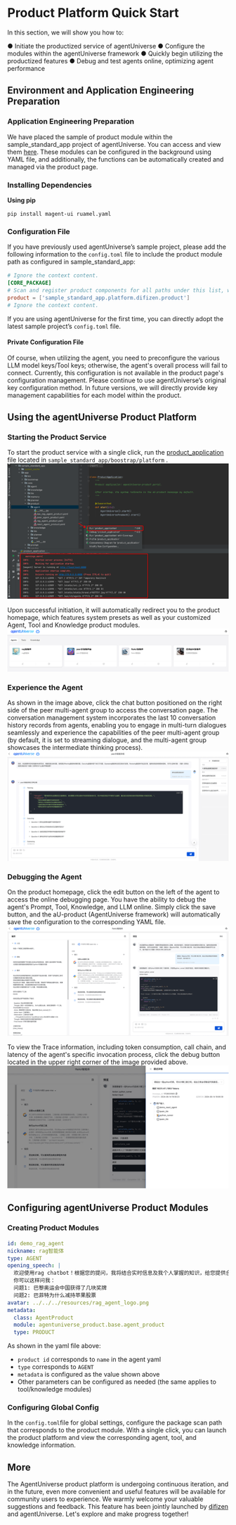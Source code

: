 # Product Platform Quick Start
In this section, we will show you how to:

● Initiate the productized service of agentUniverse
● Configure the modules within the agentUniverse framework
● Quickly begin utilizing the productized features
● Debug and test agents online, optimizing agent performance

## Environment and Application Engineering Preparation
### Application Engineering Preparation
We have placed the sample of product module within the sample_standard_app project of agentUniverse. You can access and view them [here](../../../../../examples/sample_standard_app/platform/difizen/product). These modules can be configured in the background using YAML file, and additionally, the functions can be automatically created and managed via the product page.


### Installing Dependencies
**Using pip**
```shell
pip install magent-ui ruamel.yaml
```

### Configuration File
If you have previously used agentUniverse’s sample project, please add the following information to the `config.toml`  file  to include the product module path as configured in sample_standard_app:
```toml
# Ignore the context content.
[CORE_PACKAGE]
# Scan and register product components for all paths under this list, with priority over the default.
product = ['sample_standard_app.platform.difizen.product']
# Ignore the context content.
```
If you are using agentUniverse for the first time, you can directly adopt the latest sample project’s `config.toml` file.

#### Private Configuration File
Of course, when utilizing the agent, you need to preconfigure the various LLM model keys/Tool keys; otherwise, the agent's overall process will fail to connect. Currently, this configuration is not available in the product page's configuration management. Please continue to use agentUniverse’s original key configuration method. In future versions, we will directly provide key management capabilities for each model within the product.


## Using the agentUniverse Product Platform
### Starting the Product Service
To start the product service with a single click, run the [product_application](../../../../../examples/sample_standard_app/boostrap/platform/product_application.py) file located in `sample_standard_app/boostrap/platform` .
![img.png](../../../_picture/product_start.png)

Upon successful initiation, it will automatically redirect you to the product homepage, which features system presets as well as your customized Agent, Tool and Knowledge product modules.
![agentuniverse_product_homepage](../../../_picture/agentuniverse_product_homepage.png)

### Experience the Agent
As shown in the image above, click the chat button positioned on the right side of the peer multi-agent group to access the conversation page.
The conversation management system incorporates the last 10 conversation history records from agents, enabling you to engage in multi-turn dialogues seamlessly and experience the capabilities of the peer multi-agent group (by default, it is set to streaming dialogue, and the multi-agent group showcases the intermediate thinking process).
![agentuniverse_product_agent_chat](../../../_picture/agentuniverse_product_agent_chat.png)

### Debugging the Agent
On the product homepage, click the edit button on the left of the agent to access the online debugging page.
You have the ability to debug the agent's Prompt, Tool, Knowledge, and LLM online. Simply click the save button, and the aU-product (AgentUniverse framework) will automatically save the configuration to the corresponding YAML file.
![agentuniverse_product_agent_editor](../../../_picture/agentuniverse_product_agent_editor.png)

To view the Trace information, including token consumption, call chain, and latency of the agent's specific invocation process, click the debug button located in the upper right corner of the image provided above.
![agentuniverse_product_agent_trace](../../../_picture/agentuniverse_product_agent_trace.png)

## Configuring agentUniverse Product Modules
### Creating Product Modules
```yaml
id: demo_rag_agent
nickname: rag智能体
type: AGENT
opening_speech: |
  欢迎使用rag chatbot！根据您的提问，我将结合实时信息及我个人掌握的知识，给您提供合理的解答。
  你可以这样问我：
  问题1: 巴黎奥运会中国获得了几块奖牌
  问题2: 巴菲特为什么减持苹果股票
avatar: ../../../resources/rag_agent_logo.png
metadata:
  class: AgentProduct
  module: agentuniverse_product.base.agent_product
  type: PRODUCT
```

As shown in the yaml file above:

- `product id` corresponds to `name` in the agent yaml
- `type` corresponds to `AGENT`
- `metadata` is configured as the value shown above
- Other parameters can be configured as needed (the same applies to tool/knowledge modules)

### Configuring Global Config
In the `config.toml`file for global settings, configure the package scan path that corresponds to the product module. With a single click, you can launch the product platform and view the corresponding agent, tool, and knowledge information.

## More
The AgentUniverse product platform is undergoing continuous iteration, and in the future, even more convenient and useful features will be available for community users to experience. We warmly welcome your valuable suggestions and feedback.
This feature has been jointly launched by [difizen](https://github.com/difizen/magent) and agentUniverse.
Let's explore and make progress together!